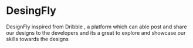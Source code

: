 # DesingFly
DesignFly inspired from Dribble , a platform which can able post and share our designs to the developers and its a great to explore and  showcase our skills towards the designs
